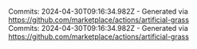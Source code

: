 Commits: 2024-04-30T09:16:34.982Z - Generated via https://github.com/marketplace/actions/artificial-grass
<br>
Commits: 2024-04-30T09:16:34.982Z - Generated via https://github.com/marketplace/actions/artificial-grass
<br>
